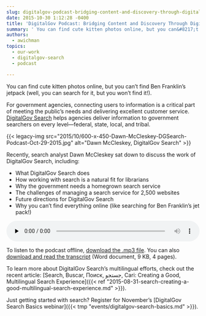 ```yaml
---
slug: digitalgov-podcast-bridging-content-and-discovery-through-digitalgov-search
date: 2015-10-30 1:12:28 -0400
title: 'DigitalGov Podcast: Bridging Content and Discovery Through DigitalGov Search'
summary: ' You can find cute kitten photos online, but you can&#8217;t find Ben Franklin&#8217;s jetpack (well, you can search for it, but you won&#8217;t find it!). For government agencies, connecting users to information is a critical part of meeting the public&#8217;s needs and delivering excellent customer service. DigitalGov Search helps agencies deliver information to government'
authors:
  - awichman
topics:
  - our-work
  - digitalgov-search
  - podcast

---
```


You can find cute kitten photos online, but you can&#8217;t find Ben Franklin&#8217;s jetpack (well, you can search for it, but you won&#8217;t find it!).

For government agencies, connecting users to information is a critical part of meeting the public&#8217;s needs and delivering excellent customer service. [DigitalGov Search](http://search.digitalgov.gov/) helps agencies deliver information to government searchers on every level—federal, state, local, and tribal.

{{< legacy-img src="2015/10/600-x-450-Dawn-McCleskey-DGSearch-Podcast-Oct-29-2015.jpg" alt="Dawn McCleskey, DigitalGov Search" >}}

Recently, search analyst Dawn McCleskey sat down to discuss the work of DigitalGov Search, including:

  * What DigitalGov Search does
  * How working with search is a natural fit for librarians
  * Why the government needs a homegrown search service
  * The challenges of managing a search service for 2,500 websites
  * Future directions for DigitalGov Search
  * Why you can&#8217;t find everything online (like searching for Ben Franklin&#8217;s jet pack!)
  
<audio class="wp-audio-shortcode" id="audio-324682-5" preload="none" style="width: 100%;" controls="controls"><source type="audio/mpeg" src="https://s3.amazonaws.com/digitalgov/_legacy-img/2015/10/Podcast-Digitalgov\_Search.mp3?\_=5" />
<https://s3.amazonaws.com/digitalgov/_legacy-img/2015/10/Podcast-Digitalgov_Search.mp3></audio> 

To listen to the podcast offline, [download the .mp3 file](https://s3.amazonaws.com/digitalgov/_legacy-img/2015/10/Podcast-Digitalgov_Search.mp3). You can also [download and read the transcript](https://s3.amazonaws.com/digitalgov/_legacy-img/2015/10/DG-Search-Podcast-Oct-2015-Transcript.docx) (Word document, 9 KB, 4 pages).

To learn more about DigitalGov Search&#8217;s multilingual efforts, check out the recent article: [Search, Buscar, Поиск, جستجو, Cari: Creating a Good, Multilingual Search Experience]({{< ref "2015-08-31-search-creating-a-good-multilingual-search-experience.md" >}}).

Just getting started with search? Register for November&#8217;s [DigitalGov Search Basics webinar]({{< tmp "events/digitalgov-search-basics.md" >}}).

